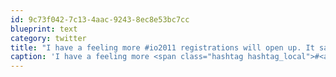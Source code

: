 ```yaml
---
id: 9c73f042-7c13-4aac-9243-8ec8e53bc7cc
blueprint: text
category: twitter
title: "I have a feeling more #io2011 registrations will open up. It said 'sold out' before I completed my reg in another window."
caption: 'I have a feeling more <span class="hashtag hashtag_local">#<a href="http://tweettemp.darylchymko.ca/?tag=io2011">io2011</a> registrations will open up. It said ''sold out'' before I completed my reg in another window.'
---
```


